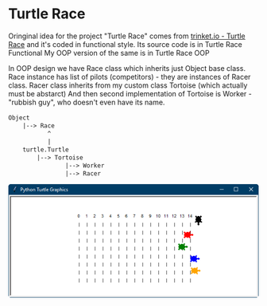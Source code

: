 # Turtle Race
Oringinal idea for the project "Turtle Race" comes from [trinket.io - Turtle Race](https://trinket.io/python/9339862606) and it's coded in functional style.
Its source code is in Turtle Race Functional
My OOP version of the same is in Turtle Race OOP

In OOP design we have Race class which inherits just Object base class.
Race instance has list of pilots (competitors) - they are instances of Racer class.
Racer class inherits from my custom class Tortoise (which actually must be abstarct)
And then second implementation of Tortoise is Worker - "rubbish guy", who doesn't even have its name.

```
Object
	|--> Race
	       ^
	       |
	turtle.Turtle 
		|--> Tortoise 
				|--> Worker
				|--> Racer
```
![Screenshot](Turtle&#32;Race.png)
